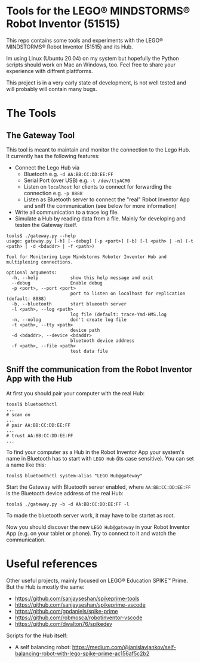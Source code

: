 # Tools for the LEGO® MINDSTORMS® Robot Inventor (51515)

This repo contains some tools and experiments with the LEGO® MINDSTORMS® Robot Inventor (51515) and its Hub.

Im using Linux (Ubuntu 20.04) on my system but hopefully the Python scripts should work on Mac an Windows, too.
Feel free to share your experience with diffrent plattforms.

This project is in a very early state of development, is not well tested and will probably will contain many bugs.

# The Tools

## The Gateway Tool

This tool is meant to maintain and monitor the connection to the Lego Hub. It currently has the following features:
* Connect the Lego Hub via
  * Bluetooth e.g. `-d AA:BB:CC:DD:EE:FF`
  * Serial Port (over USB) e.g. `-t /dev/ttyACM0`
  * Listen on `localhost` for clients to connect for forwarding the connection e.g. `-p 8888`
  * Listen as Bluetooth server to connect the "real" Robot Inventor App and sniff the communication (see below for more information)
* Write all communication to a trace log file.
* Simulate a Hub by reading data from a file. Mainly for developing and testen the Gateway itself.

```
tools$ ./gateway.py --help
usage: gateway.py [-h] [--debug] [-p <port>] [-b] [-l <path> | -n] (-t <path> | -d <bdaddr> | -f <path>)

Tool for Monitoring Lego Mindstorms Roboter Inventor Hub and multiplexing connections.

optional arguments:
  -h, --help            show this help message and exit
  --debug               Enable debug
  -p <port>, --port <port>
                        port to listen on localhost for replication (default: 8888)
  -b, --bluetooth       start blueooth server
  -l <path>, --log <path>
                        log file (default: trace-Ymd-HMS.log
  -n, --nolog           don't create log file
  -t <path>, --tty <path>
                        device path
  -d <bdaddr>, --device <bdaddr>
                        bluetooth device address
  -f <path>, --file <path>
                        test data file
```

## Sniff the communication from the Robot Inventor App with the Hub

At first you should pair your computer with the real Hub:
```
toosl$ bluetoothctl
...
# scan on
...
# pair AA:BB:CC:DD:EE:FF
...
# trust AA:BB:CC:DD:EE:FF
...
```

To find your computer as a Hub in the Robot Inventor App your system's name in Bluetooth has to start with `LEGO Hub` (its case sensitive). You can set a name like this:
```
tools$ bluetoothctl system-alias "LEGO Hub@gateway"
```

Start the Gateway with Bluetooth server enabled, where `AA:BB:CC:DD:EE:FF` is the Bluetooth device address of the
real Hub:
```
tools$ ./gateway.py -b -d AA:BB:CC:DD:EE:FF -l
```
To made the bluetooth server work, it may have to be startet as root.

Now you should discover the new `LEGO Hub@gateway` in your Robot Inventor App (e.g. on your tablet or phone).
Try to connect to it and watch the communication.

# Useful references
Other useful projects, mainly focused on LEGO® Education SPIKE™ Prime. But the Hub is mostly the same:
* https://github.com/sanjayseshan/spikeprime-tools
* https://github.com/sanjayseshan/spikeprime-vscode
* https://github.com/gpdaniels/spike-prime
* https://github.com/robmosca/robotinventor-vscode
* https://github.com/dwalton76/spikedev

Scripts for the Hub itself:
* A self balancing robot: https://medium.com/@janislavjankov/self-balancing-robot-with-lego-spike-prime-ac156af5c2b2